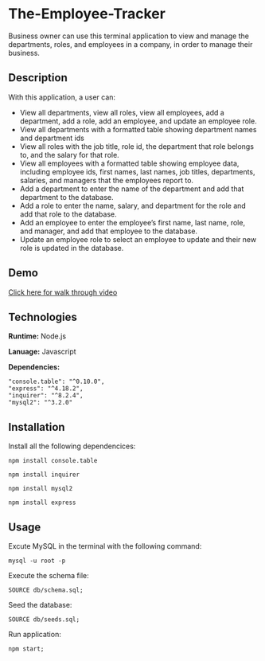 
# The-Employee-Tracker

Business owner can use this terminal application to view and manage the departments, roles, and employees in a company, in order to manage their business.


## Description

With this application, a user can: 
- View all departments, view all roles, view all employees, add a department, add a role, add an employee, and update an employee role.
- View all departments with a formatted table showing department names and department ids
- View all roles with the job title, role id, the department that role belongs to, and the salary for that role.
- View all employees with a formatted table showing employee data, including employee ids, first names, last names, job titles, departments, salaries, and managers that the employees report to.
- Add a department to enter the name of the department and add that department to the database.
- Add a role to enter the name, salary, and department for the role and add that role to the database.
- Add an employee to enter the employee’s first name, last name, role, and manager, and add that employee to the database.
- Update an employee role to select an employee to update and their new role is updated in the database.

## Demo


[Click here for walk through video](https://drive.google.com/file/d/1tO6JWQyVw1-4X7BTvem-8mzOQTKoVv6_/view)

## Technologies 

**Runtime:** Node.js

**Lanuage:** Javascript

**Dependencies:** 

    "console.table": "^0.10.0",
    "express": "^4.18.2",
    "inquirer": "^8.2.4",
    "mysql2": "^3.2.0"


## Installation

Install all the following dependencices:
```
npm install console.table

npm install inquirer

npm install mysql2

npm install express
```

## Usage

Excute MySQL in the terminal with the following command:
```
mysql -u root -p
```
Execute the schema file:
```
SOURCE db/schema.sql;
```
Seed the database:
```
SOURCE db/seeds.sql;
```
Run application:
```
npm start;
```
